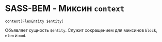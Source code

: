 # SASS-BEM - Миксин `context`

`context(FlexEntity $entity)`

Объявляет сущность `$entity`. Служит сокращением для миксинов `block`, `elem` и `mod`.